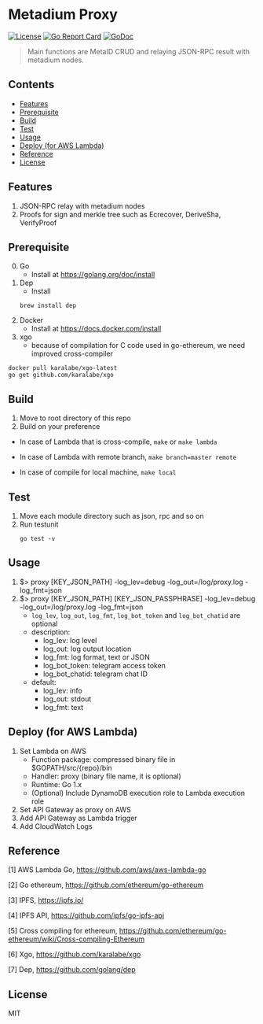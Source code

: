 # Metadium Proxy

[![License](http://img.shields.io/badge/license-MIT-blue.svg)](https://raw.githubusercontent.com/metadium/go-delegator/master/LICENSE)
[![Go Report Card](https://goreportcard.com/badge/github.com/metadium/go-delegator)](https://goreportcard.com/report/github.com/metadium/go-delegator)
[![GoDoc](https://godoc.org/github.com/metadium/go-delegator?status.svg)](https://godoc.org/github.com/metadium/go-delegator)

> Main functions are MetaID CRUD and relaying JSON-RPC result with metadium nodes.

## Contents

* [Features](#markdown-header-features)
* [Prerequisite](#markdown-header-prerequisite)
* [Build](#markdown-header-build)
* [Test](#markdown-header-test)
* [Usage](#markdown-header-usage)
* [Deploy (for AWS Lambda)](#markdown-header-deploy-for-aws-lambda)
* [Reference](#markdown-header-reference)
* [License](#markdown-header-license)

## Features

1. JSON-RPC relay with metadium nodes
2. Proofs for sign and merkle tree such as Ecrecover, DeriveSha, VerifyProof

## Prerequisite

0. Go
    - Install at https://golang.org/doc/install
1. Dep
    - Install
    ```
    brew install dep
    ```
2. Docker
    - Install at https://docs.docker.com/install
3. xgo
    - because of compilation for C code used in go-ethereum, we need improved cross-compiler
    
```shell
docker pull karalabe/xgo-latest
go get github.com/karalabe/xgo
```

## Build

1. Move to root directory of this repo
2. Build on your preference

  - In case of Lambda that is cross-compile,
`make` or `make lambda`

  - In case of Lambda with remote branch,
`make branch=master remote`

  - In case of compile for local machine,
`make local`

## Test

1. Move each module directory such as json, rpc and so on
2. Run testunit
    ```
    go test -v
    ```
    
## Usage

1. $> proxy [KEY_JSON_PATH] -log_lev=debug -log_out=/log/proxy.log -log_fmt=json
2. $> proxy [KEY_JSON_PATH] [KEY_JSON_PASSPHRASE] -log_lev=debug -log_out=/log/proxy.log -log_fmt=json
    - ```log_lev```, ```log_out```, ```log_fmt```, ```log_bot_token``` and ```log_bot_chatid``` are optional
    - description:
        * log_lev: log level
        * log_out: log output location
        * log_fmt: log format, text or JSON
        * log_bot_token: telegram access token
        * log_bot_chatid: telegram chat ID
    - default:
        * log_lev: info
        * log_out: stdout
        * log_fmt: text


## Deploy (for AWS Lambda)

1. Set Lambda on AWS
    - Function package: compressed binary file in $GOPATH/src/{repo}/bin
    - Handler: proxy (binary file name, it is optional)
    - Runtime: Go 1.x
    - (Optional) Include DynamoDB execution role to Lambda execution role
2. Set API Gateway as proxy on AWS
3. Add API Gateway as Lambda trigger
4. Add CloudWatch Logs

## Reference

[1] AWS Lambda Go, https://github.com/aws/aws-lambda-go

[2] Go ethereum, https://github.com/ethereum/go-ethereum

[3] IPFS, https://ipfs.io/

[4] IPFS API, https://github.com/ipfs/go-ipfs-api

[5] Cross compiling for ethereum, https://github.com/ethereum/go-ethereum/wiki/Cross-compiling-Ethereum

[6] Xgo, https://github.com/karalabe/xgo

[7] Dep, https://github.com/golang/dep

## License
MIT
